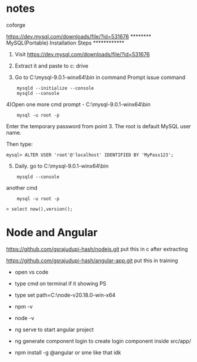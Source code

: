 # notes
coforge

https://dev.mysql.com/downloads/file/?id=531676
******** MySQL(Portable) Installation Steps ************

1) Visit https://dev.mysql.com/downloads/file/?id=531676 

2) Extract it and paste to c: drive

3) Go to C:\mysql-9.0.1-winx64\bin in command Prompt
issue command
```
	mysqld --initialize --console
	mysqld --console
```
4)Open one more cmd prompt - C:\mysql-9.0.1-winx64\bin 
```
	mysql -u root -p
```
Enter the temporary password from point 3. 
The root is default MySQL user name. 

Then type: 
```
mysql> ALTER USER 'root'@'localhost' IDENTIFIED BY 'MyPass123';
```

5) Daily.
go to C:\mysql-9.0.1-winx64\bin
```
	mysqld --console
```
another cmd
```
	mysql -u root -p
```
```
> select now(),version();
```
# Node and Angular
https://github.com/gsrajudupi-hash/nodejs.git
put this in c after extracting 


https://github.com/gsrajudupi-hash/angular-app.git
put this in training

- open vs code 
- type cmd on terminal if it showing PS 
- type set path=C:\node-v20.18.0-win-x64
- npm -v
- node -v 
- ng serve to start angular project
- ng generate component login to create login component inside src/app/

- npm install -g @angular or sme like that idk
